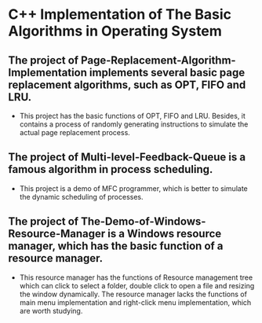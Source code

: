 # C++ Implementation of The Basic Algorithms in Operating System
## The project of Page-Replacement-Algorithm-Implementation implements several basic page replacement algorithms, such as OPT, FIFO and LRU.

* This project has the basic functions of OPT, FIFO and LRU. Besides, it contains  a process of randomly generating instructions to simulate the actual page replacement process.   

## The project of Multi-level-Feedback-Queue is a famous algorithm in process scheduling.

* This project is a demo of MFC programmer, which is better to simulate the dynamic scheduling of processes.  

## The project of The-Demo-of-Windows-Resource-Manager is a Windows resource manager, which has the basic function of a resource manager.

* This resource manager has the functions of Resource management tree which can click to select a folder, double click to open a file and resizing the window dynamically. The resource manager lacks the functions of main menu implementation and right-click menu implementation, which are  worth studying.   